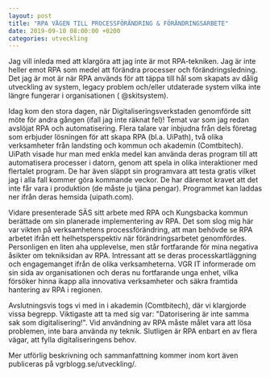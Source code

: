 ```yaml
---
layout: post
title: "RPA VÄGEN TILL PROCESSFÖRÄNDRING & FÖRÄNDRINGSARBETE"
date: 2019-09-10 08:00:00 +0200
categories: utveckling
---
```

Jag vill inleda med att klargöra att jag inte är mot RPA-tekniken. Jag är inte heller emot RPA som medel att förändra processer och förändringsledning. Det jag är mot är när RPA används för att täppa till hål som skapats av dålig utveckling av system, legacy problem och/eller utdaterade system vilka inte längre fungerar i organisationen ( @skitsystem).

Idag kom den stora dagen, när Digitaliseringsverkstaden genomförde sitt möte för andra gången (ifall jag inte räknat fel)! Temat var som jag redan avslöjat RPA och automatisering. Flera talare var inbjudna från dels företag som erbjuder lösningen för att skapa RPA (bl.a. UiPath), två olika verksamheter från landsting och kommun och akademin (Comtbitech). UiPath visade hur man med enkla medel kan använda deras program till att automatisera processer i datorn, genom att spela in olika interaktioner med flertalet program. De har även släppt sin programvara att testa gratis vilket jag i alla fall kommer göra kommande veckor. De har däremot kravet att det inte får vara i produktion (de måste ju tjäna pengar). Programmet kan laddas ner ifrån deras hemsida (uipath.com).

Vidare presenterade SÄS sitt arbete med RPA och Kungsbacka kommun berättade om sin planerade implementering av RPA. Det som slog mig här var vikten på verksamhetens processförändring, att man behövde se RPA arbetet ifrån ett helhetsperspektiv när förändringsarbetet genomfördes. Personligen en liten aha upplevelse, men står fortfarande för mina negativa åsikter om tekniksidan av RPA. Intressant att se deras processkartläggning och engagemanget ifrån de olika verksamheterna. VGR IT informerade om sin sida av organisationen och deras nu fortfarande unga enhet, vilka försöker hinna ikapp alla innovativa verksamheter och säkra framtida hantering av RPA i regionen.

Avslutningsvis togs vi med in i akademin (Comtbitech), där vi klargjorde vissa begrepp. Viktigaste att ta med sig var: "Datorisering är inte samma sak som digitalisering!". Vid användning av RPA måste målet vara att lösa problemen, inte bara använda ny teknik. Slutligen är RPA enbart en av flera vägar, att fylla digitaliseringens behov.

Mer utförlig beskrivning och sammanfattning kommer inom kort även publiceras på vgrblogg.se/utveckling/.
